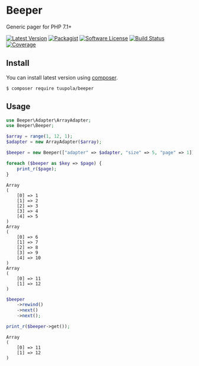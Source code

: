 # Beeper

Generic pager for PHP 7.1+

[![Latest Version](https://img.shields.io/packagist/v/tuupola/beeper.svg?style=flat-square)](https://packagist.org/packages/tuupola/beeper)
[![Packagist](https://img.shields.io/packagist/dm/tuupola/beeper.svg)](https://packagist.org/packages/tuupola/beeper)
[![Software License](https://img.shields.io/badge/license-MIT-brightgreen.svg?style=flat-square)](LICENSE)
[![Build Status](https://img.shields.io/github/workflow/status/tuupola/beeper/Tests/master?style=flat-square)](https://github.com/tuupola/beeper/actions)
[![Coverage](https://img.shields.io/codecov/c/github/tuupola/beeper.svg?style=flat-square)](https://codecov.io/github/tuupola/beeper)

## Install

You can install latest version using [composer](https://getcomposer.org/).

```
$ composer require tuupola/beeper
```

## Usage

```php
use Beeper\Adapter\ArrayAdapter;
use Beeper\Beeper;

$array = range(1, 12, 1);
$adapter = new ArrayAdapter($array);

$beeper = new Beeper(["adapter" => $adapter, "size" => 5, "page" => 1]);

foreach ($beeper as $key => $page) {
    print_r($page);
}
```

```
Array
(
    [0] => 1
    [1] => 2
    [2] => 3
    [3] => 4
    [4] => 5
)
Array
(
    [0] => 6
    [1] => 7
    [2] => 8
    [3] => 9
    [4] => 10
)
Array
(
    [0] => 11
    [1] => 12
)
```

```php
$beeper
    ->rewind()
    ->next()
    ->next();

print_r($beeper->get());
```

```
Array
(
    [0] => 11
    [1] => 12
)
```
